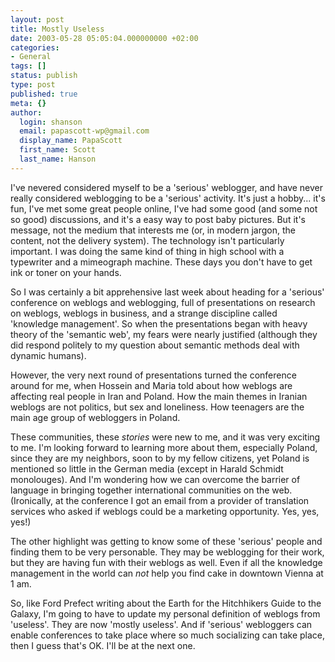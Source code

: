 ```yaml
---
layout: post
title: Mostly Useless
date: 2003-05-28 05:05:04.000000000 +02:00
categories:
- General
tags: []
status: publish
type: post
published: true
meta: {}
author:
  login: shanson
  email: papascott-wp@gmail.com
  display_name: PapaScott
  first_name: Scott
  last_name: Hanson
---
```

<p>I've nevered considered myself to be a 'serious' weblogger, and have never really considered weblogging to be a 'serious' activity. It's just a hobby... it's fun, I've met some great people online, I've had some good (and some not so good) discussions, and it's a easy way to post baby pictures. But it's message, not the medium that interests me (or, in modern jargon, the content, not the delivery system). The technology isn't particularly important. I was doing the same kind of thing in high school with a typewriter and a mimeograph machine. These days you don't have to get ink or toner on your hands. </p>
<p>So I was certainly a bit apprehensive last week about heading for a 'serious' conference on weblogs and weblogging, full of presentations on research on weblogs, weblogs in business, and a strange discipline called 'knowledge management'. So when the presentations began with heavy theory of the 'semantic web', my fears were nearly justified (although they did respond politely to my question about semantic methods deal with dynamic humans).</p>
<p>However, the very next round of presentations turned the conference around for me, when Hossein and Maria told about how weblogs are affecting real people in Iran and Poland. How the main themes in Iranian weblogs are not politics, but sex and loneliness. How teenagers are the main age group of webloggers in Poland.</p>
<p>These communities, these <em>stories</em> were new to me, and it was very exciting to me. I'm looking forward to learning more about them, especially Poland, since they are my neighbors, soon to by my fellow citizens, yet Poland is mentioned so little in the German media (except in Harald Schmidt monolouges). And I'm wondering how we can overcome the barrier of language in bringing together international communities on the web. (Ironically, at the conference I got an email from a provider of translation services who asked if weblogs could be a marketing opportunity. Yes, yes, yes!)</p>
<p>The other highlight was getting to know some of these 'serious' people and finding them to be very personable. They may be weblogging for their work, but they are having fun with their weblogs as well. Even if all the knowledge management in the world can <em>not</em> help you find cake in downtown Vienna at 1 am. </p>
<p>So, like Ford Prefect writing about the Earth for the Hitchhikers Guide to the Galaxy, I'm going to have to update my personal definition of weblogs from 'useless'. They are now 'mostly useless'. And if 'serious' webloggers can enable conferences to take place where so much socializing can take place, then I guess that's OK. I'll be at the next one.</p>
